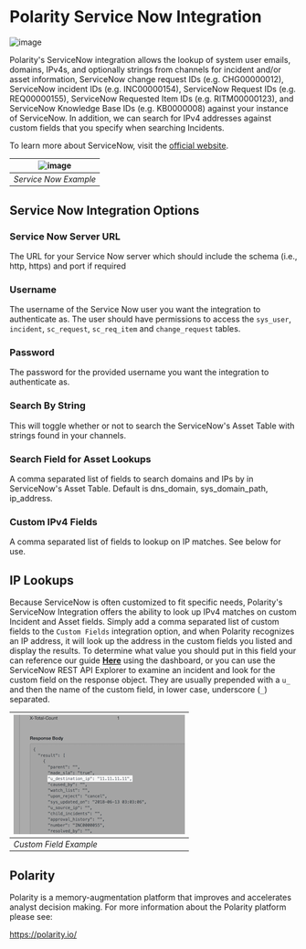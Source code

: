# Polarity Service Now Integration

![image](https://img.shields.io/badge/status-beta-green.svg)

Polarity's ServiceNow integration allows the lookup of system user emails, domains, IPv4s, and optionally strings from channels for incident and/or asset information, ServiceNow change request IDs (e.g. CHG00000012), ServiceNow incident IDs (e.g. INC00000154), ServiceNow Request IDs (e.g. REQ00000155), ServiceNow Requested Item IDs (e.g. RITM00000123), and ServiceNow Knowledge Base IDs (e.g. KB0000008) against your instance of ServiceNow.  In addition, we can search for IPv4 addresses against custom fields that you specify when searching Incidents.

To learn more about ServiceNow, visit the [official website](https://servicenow.com).


| ![image](https://user-images.githubusercontent.com/306319/45007240-e54bba00-afca-11e8-83f7-6287fe09588b.png)
|---|
|*Service Now Example*|

## Service Now Integration Options

### Service Now Server URL
The URL for your Service Now server which should include the schema (i.e., http, https) and port if required

### Username
The username of the Service Now user you want the integration to authenticate as.  The user should have permissions to access the `sys_user`, `incident`, `sc_request`, `sc_req_item` and `change_request` tables.

### Password
The password for the provided username you want the integration to authenticate as.

### Search By String
This will toggle whether or not to search the ServiceNow's Asset Table with strings found in your channels.

### Search Field for Asset Lookups
A comma separated list of fields to search domains and IPs by in ServiceNow's Asset Table. Default is dns_domain, sys_domain_path, ip_address.

### Custom IPv4 Fields
A comma separated list of fields to lookup on IP matches. See below for use.

## IP Lookups
Because ServiceNow is often customized to fit specific needs, Polarity's ServiceNow Integration offers the ability to look up IPv4 matches on custom Incident and Asset fields. Simply add a comma separated list of custom fields to the `Custom Fields` integration option, and when Polarity recognizes an IP address, it will look up the address in the custom fields you listed and display the results.  To determine what value you should put in this field your can reference our guide [**Here**](./HowToFindCustomFields.md) using the dashboard, or you can use the ServiceNow REST API Explorer to examine an incident and look for the custom field on the response object. They are usually prepended with a `u_` and then the name of the custom field, in lower case, underscore (`_`) separated.

|![image](./assets/example-custom-field.png)
|---|
|*Custom Field Example*|

## Polarity

Polarity is a memory-augmentation platform that improves and accelerates analyst decision making.  For more information about the Polarity platform please see:

https://polarity.io/
